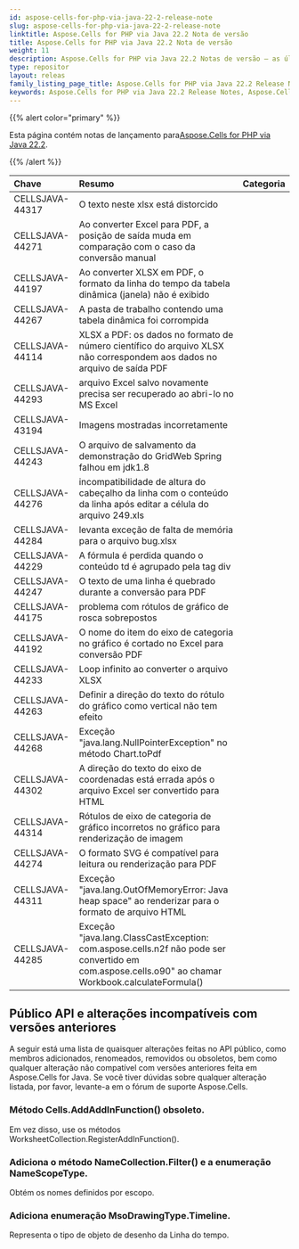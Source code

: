 ```yaml
---
id: aspose-cells-for-php-via-java-22-2-release-note
slug: aspose-cells-for-php-via-java-22-2-release-note
linktitle: Aspose.Cells for PHP via Java 22.2 Nota de versão
title: Aspose.Cells for PHP via Java 22.2 Nota de versão
weight: 11
description: Aspose.Cells for PHP via Java 22.2 Notas de versão – as últimas melhorias, novos recursos e correções
type: repositor
layout: releas
family_listing_page_title: Aspose.Cells for PHP via Java 22.2 Release Note
keywords: Aspose.Cells for PHP via Java 22.2 Release Notes, Aspose.Cells for PHP via Java 22.2 updates and fixe
---
```

{{% alert color="primary" %}}

 Esta página contém notas de lançamento para[Aspose.Cells for PHP via Java 22.2](https://releases.aspose.com/cells/php/new-releases/aspose.cells-for-php-via-java-22.2/).

{{% /alert %}}

|**Chave**|**Resumo**|**Categoria**|
| :- | :- | :- |
|CELLSJAVA-44317|O texto neste xlsx está distorcido|
|CELLSJAVA-44271|Ao converter Excel para PDF, a posição de saída muda em comparação com o caso da conversão manual|
|CELLSJAVA-44197|Ao converter XLSX em PDF, o formato da linha do tempo da tabela dinâmica (janela) não é exibido|
|CELLSJAVA-44267|A pasta de trabalho contendo uma tabela dinâmica foi corrompida|
|CELLSJAVA-44114|XLSX a PDF: os dados no formato de número científico do arquivo XLSX não correspondem aos dados no arquivo de saída PDF|
|CELLSJAVA-44293|arquivo Excel salvo novamente precisa ser recuperado ao abri-lo no MS Excel|
|CELLSJAVA-43194|Imagens mostradas incorretamente|
|CELLSJAVA-44243|O arquivo de salvamento da demonstração do GridWeb Spring falhou em jdk1.8|
|CELLSJAVA-44276|incompatibilidade de altura do cabeçalho da linha com o conteúdo da linha após editar a célula do arquivo 249.xls|
|CELLSJAVA-44284|levanta exceção de falta de memória para o arquivo bug.xlsx|
|CELLSJAVA-44229|A fórmula é perdida quando o conteúdo td é agrupado pela tag div|
|CELLSJAVA-44247|O texto de uma linha é quebrado durante a conversão para PDF|
|CELLSJAVA-44175| problema com rótulos de gráfico de rosca sobrepostos|
|CELLSJAVA-44192| O nome do item do eixo de categoria no gráfico é cortado no Excel para conversão PDF|
|CELLSJAVA-44233|Loop infinito ao converter o arquivo XLSX|
|CELLSJAVA-44263|Definir a direção do texto do rótulo do gráfico como vertical não tem efeito|
|CELLSJAVA-44268| Exceção "java.lang.NullPointerException" no método Chart.toPdf|
|CELLSJAVA-44302|A direção do texto do eixo de coordenadas está errada após o arquivo Excel ser convertido para HTML|
|CELLSJAVA-44314|Rótulos de eixo de categoria de gráfico incorretos no gráfico para renderização de imagem|
|CELLSJAVA-44274|O formato SVG é compatível para leitura ou renderização para PDF|
|CELLSJAVA-44311|Exceção "java.lang.OutOfMemoryError: Java heap space" ao renderizar para o formato de arquivo HTML|
|CELLSJAVA-44285|Exceção "java.lang.ClassCastException: com.aspose.cells.n2f não pode ser convertido em com.aspose.cells.o90" ao chamar Workbook.calculateFormula()|

##  **Público API e alterações incompatíveis com versões anteriores**

A seguir está uma lista de quaisquer alterações feitas no API público, como membros adicionados, renomeados, removidos ou obsoletos, bem como qualquer alteração não compatível com versões anteriores feita em Aspose.Cells for Java. Se você tiver dúvidas sobre qualquer alteração listada, por favor, levante-a em o fórum de suporte Aspose.Cells.

###  **Método Cells.AddAddInFunction() obsoleto.**

Em vez disso, use os métodos WorksheetCollection.RegisterAddInFunction().

###  **Adiciona o método NameCollection.Filter() e a enumeração NameScopeType.**

Obtém os nomes definidos por escopo.

###  **Adiciona enumeração MsoDrawingType.Timeline.**

Representa o tipo de objeto de desenho da Linha do tempo.

